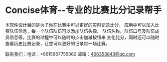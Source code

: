 # Concise体育--专业的比赛比分记录帮手
本软件设计目的是为了你在比赛中可以更好的实时记录比分，
应用中可以加入比赛队伍信息，每一个队伍队伍可以添加队伍头像、
队伍名称、队伍口号及队伍成员信息等，比赛的过程中可以随时的点击加减按钮来
变化比分，同时还可以随时查看历史比赛记录，让您可以更好的记录每一场比赛。

联系我们：电话：+8615667755362 邮箱：466353843@qq.com
